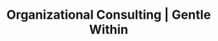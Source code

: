 ---
layout: offering
slug: organizational-consulting
title: Organizational Consulting | Gentle Within
description: Trauma-informed, justice-centered consulting for schools, nonprofits, and mission-driven orgs—policies, curricula, and wellness programs that support staff and community well-being.
image: /uploads/gentle-within-10.jpg
header: 
  title_html: Organizational <em>Consulting</em>
  description_html: |
    <p>I collaborate with organizations to create trauma-informed, justice-centered policies, curricula, and wellness programs. This work is relational and strategic, tailored to meet your mission while supporting community and staff wellbeing.</p>
  image: 
    image_path: /uploads/gentle-within-10.jpg
    image_focus: 
benefits: 
  heading_html: What working together <em>makes possible</em>
  benefits: 
   - A sense of clarity and alignment across your team and mission.
   - More emotionally attuned spaces, where staff and clients feel safe, respected, and supported.
   - Confidence navigating complex dynamics with care and integrity.
   - Renewed energy among teams that were previously overwhelmed or burned out.
   - Practical strategies rooted in justice, equity, and relational insight...not one-size-fits-all solutions
   - A deeper sense of connection between your values and your daily operations.
who-its-for: 
  heading_html: For teams doing the <em>hard, heart-centered</em> work
  description_html: |
    <p>You’re a school, nonprofit, collective, or mission-driven organization committed to care, but the systems you work within often make that care hard to sustain. Maybe your team is stretched thin, navigating burnout, vicarious trauma, or unclear boundaries. Maybe your values are strong, but you’re unsure how to reflect them in your policies, culture, or programs.</p>
    <p>This work is for organizations like yours—ones rooted in service, equity, and impact—who want to move beyond survival mode and build structures that support collective well-being from the inside out.</p>
  images: 
    background-image: 
      image_path: /uploads/background/gentle-within-background-10.jpg
      image_focus: 
    featured-image: 
      image_path: /uploads/gentle-within-12.jpg
      image_focus: 
approach: 
  heading_html: What these sessions <em>include</em>
  description_html: |
    <p>Organizational consulting is tailored to your mission, goals, and capacity. Areas of support include:</p>
    <ul class="ml-4 mb-4">
    <li>Developing policies that reflect your commitment to mental health, equity, and trauma-informed care.</li>
    <li>Designing wellness initiatives and curricula that center healing and sustainability.</li>
    <li>Facilitating staff trainings, workshops, or reflective supervision to strengthen team cohesion and insight.</li>
    <li>Offering strategic guidance to help you integrate mental health practices across programs and systems</li>
    </ul>
    <p>Consulting is offered at $150/hour. Project-based pricing is available upon request.</p>
    <p>To begin, please complete the inquiry form so we can explore what support might look like for your organization.</p>
  images: 
    background-image: 
      image_path: /uploads/background/gentle-within-background-13.jpg
      image_focus: 
    featured-image: 
      image_path: /uploads/gentle-within-13.jpg
      image_focus: 
faq: 
  heading_html: <em>Frequently</em> Asked Questions
  questions:
   - question: What types of organizations do you consult with?
     answer_html: |
       <p>I work with nonprofits, schools, wellness organizations, grassroots collectives, and mission-driven institutions seeking to center mental health, trauma-informed care, and cultural responsiveness in their work. Whether you're developing curriculum or reworking internal policies, I offer strategic and relational support.</p>
   - question: What is your consulting rate and how are projects structured?
     answer_html: |
       <p>My standard consulting rate is $150/hour. For larger projects (e.g. curriculum design, training series, or policy development), I also offer project-based packages. We’ll start with a free 30-minute discovery call to clarify your needs and co-create a scope that works for your team and budget.</p>
   - question: How do I get started?
     answer_html: |
       <p>Head over to the Contact page to reach out. Let me know which service you're interested in, and I’ll follow up with next steps or a link to book a free consultation call.</p>
cta: 
  heading_html: Ready to bring <em>care</em> into the heart of your work?
  description_html: |
    <p>Let’s explore how your organization can deepen its commitment to wellness, equity, and sustainable impact. This work begins with conversation, grounded in relationship, curiosity, and shared purpose. Submit an inquiry to get started, and we’ll move forward together from there.</p>
  button: 
    text: Submit an Inquiry
    url: /discover
  image_path: /uploads/gentle-within-15.png
seo:
  title: Organizational Consulting | Gentle Within
  description: Trauma-informed, justice-centered consulting for schools, nonprofits, and mission-driven orgs—policies, curricula, and wellness programs that support staff and community well-being.
  social_image: /uploads/gentle-within-10.jpg
  hide-from-google: true
---